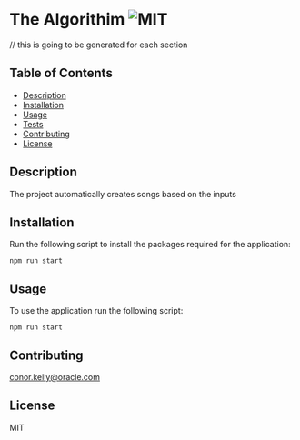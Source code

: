 # The Algorithim ![MIT](https://img.shields.io/static/v1?label=MIT&message=License&color=green)

  // this is going to be generated for each section
  ## Table of Contents
  
  - [Description](#description)
  - [Installation](#installation)
  - [Usage](#usage)
  - [Tests](#tests)
  - [Contributing](#contributing)
  - [License](#license)

  ## Description
  
  The project automatically creates songs based on the inputs

  ## Installation
  
  Run the following script to install the packages required for the application:
  
  ```
  npm run start
  ```

  ## Usage
  
  To use the application run the following script:
  
  ```
  npm run start
  ```

  ## Contributing
  
  conor.kelly@oracle.com

  ## License
  
  MIT
  